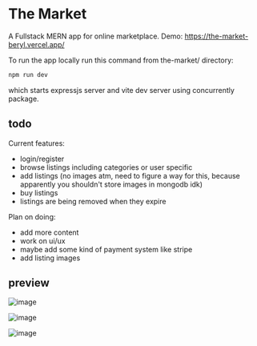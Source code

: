 # The Market
A Fullstack MERN app for online marketplace.
Demo: https://the-market-beryl.vercel.app/


To run the app locally run this command from the-market/ directory:
```js
npm run dev
```
which starts expressjs server and vite dev server using concurrently package.


## todo
Current features:
- login/register
- browse listings including categories or user specific
- add listings (no images atm, need to figure a way for this, because apparently you shouldn't store images in mongodb idk)
- buy listings
- listings are being removed when they expire
  

Plan on doing:
- add more content
- work on ui/ux
- maybe add some kind of payment system like stripe
- add listing images


## preview

![image](https://github.com/viionc/the-market/assets/6730164/d834bb8b-aef7-4ef7-b3fc-ddaa748fdff7)

![image](https://github.com/viionc/the-market/assets/6730164/9fc9fabd-ead3-45ba-a6b2-f307e9fe4ae7)

![image](https://github.com/viionc/the-market/assets/6730164/cd1ecb51-aa4e-44be-89c4-5a0f53e841a4)
